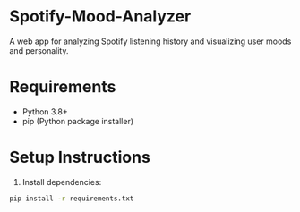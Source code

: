 # Spotify-Mood-Analyzer
A web app for analyzing Spotify listening history and visualizing user moods and personality.

# Requirements
- Python 3.8+
- pip (Python package installer)

# Setup Instructions

1. Install dependencies:

```bash
pip install -r requirements.txt
```
